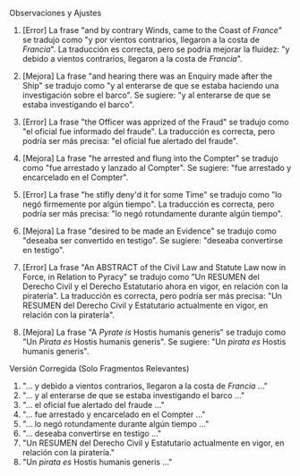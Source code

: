 Observaciones y Ajustes

1. [Error] La frase "and by contrary Winds, came to the Coast of _France_" se tradujo como "y por vientos contrarios, llegaron a la costa de *Francia*". La traducción es correcta, pero se podría mejorar la fluidez: "y debido a vientos contrarios, llegaron a la costa de *Francia*".

2. [Mejora] La frase "and hearing there was an Enquiry made after the Ship" se tradujo como "y al enterarse de que se estaba haciendo una investigación sobre el barco". Se sugiere: "y al enterarse de que se estaba investigando el barco".

3. [Error] La frase "the Officer was apprized of the Fraud" se tradujo como "el oficial fue informado del fraude". La traducción es correcta, pero podría ser más precisa: "el oficial fue alertado del fraude".

4. [Mejora] La frase "he arrested and flung into the Compter" se tradujo como "fue arrestado y lanzado al Compter". Se sugiere: "fue arrestado y encarcelado en el Compter".

5. [Error] La frase "he stifly deny'd it for some Time" se tradujo como "lo negó firmemente por algún tiempo". La traducción es correcta, pero podría ser más precisa: "lo negó rotundamente durante algún tiempo".

6. [Mejora] La frase "desired to be made an Evidence" se tradujo como "deseaba ser convertido en testigo". Se sugiere: "deseaba convertirse en testigo".

7. [Error] La frase "An ABSTRACT of the Civil Law and Statute Law now in Force, in Relation to Pyracy" se tradujo como "Un RESUMEN del Derecho Civil y el Derecho Estatutario ahora en vigor, en relación con la piratería". La traducción es correcta, pero podría ser más precisa: "Un RESUMEN del Derecho Civil y Estatutario actualmente en vigor, en relación con la piratería".

8. [Mejora] La frase "A _Pyrate is_ Hostis humanis generis" se tradujo como "Un *Pirata es* Hostis humanis generis". Se sugiere: "Un *pirata es* Hostis humanis generis".

Versión Corregida (Solo Fragmentos Relevantes)

1. "... y debido a vientos contrarios, llegaron a la costa de *Francia* ..."
2. "... y al enterarse de que se estaba investigando el barco ..."
3. "... el oficial fue alertado del fraude ..."
4. "... fue arrestado y encarcelado en el Compter ..."
5. "... lo negó rotundamente durante algún tiempo ..."
6. "... deseaba convertirse en testigo ..."
7. "Un RESUMEN del Derecho Civil y Estatutario actualmente en vigor, en relación con la piratería."
8. "Un *pirata es* Hostis humanis generis ..."
